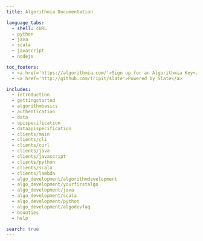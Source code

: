 ```yaml
---
title: Algorithmia Documentation

language_tabs:
  - shell: cURL
  - python
  - java
  - scala
  - javascript
  - nodejs

toc_footers:
  - <a href='https://algorithmia.com/'>Sign up for an Algorithmia Key</a>
  - <a href='http://github.com/tripit/slate'>Powered by Slate</a>

includes:
  - introduction
  - gettingstarted
  - algorithmbasics
  - authentication
  - data
  - apispecification
  - dataapispecification
  - clients/main
  - clients/cli
  - clients/curl
  - clients/java
  - clients/javascript
  - clients/python
  - clients/scala
  - clients/lambda
  - algo_development/algorithmdevelopment
  - algo_development/yourfirstalgo
  - algo_development/java
  - algo_development/scala
  - algo_development/python
  - algo_development/algodevfaq
  - bounties
  - help

search: true
---
```


